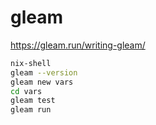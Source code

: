 # gleam

https://gleam.run/writing-gleam/

```bash
nix-shell
gleam --version
gleam new vars
cd vars
gleam test
gleam run
```